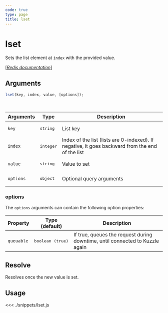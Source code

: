 ```yaml
---
code: true
type: page
title: lset
---
```


# lset

Sets the list element at `index` with the provided value.

[[_Redis documentation_]](https://redis.io/commands/lset)

## Arguments

```js
lset(key, index, value, [options]);
```

<br/>

| Arguments | Type               | Description                                                                                     |
| --------- | ------------------ | ----------------------------------------------------------------------------------------------- |
| `key`     | <pre>string</pre>  | List key                                                                                        |
| `index`   | <pre>integer</pre> | Index of the list (lists are 0-indexed). If negative, it goes backward from the end of the list |
| `value`   | <pre>string</pre>  | Value to set                                                                                    |
| `options` | <pre>object</pre>  | Optional query arguments                                                                        |

### options

The `options` arguments can contain the following option properties:

| Property   | Type (default)            | Description                                                                  |
| ---------- | ------------------------- | ---------------------------------------------------------------------------- |
| `queuable` | <pre>boolean (true)</pre> | If true, queues the request during downtime, until connected to Kuzzle again |

## Resolve

Resolves once the new value is set.

## Usage

<<< ./snippets/lset.js
